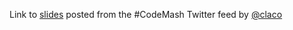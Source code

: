 Link to [slides](http://chrislaco.com/slides/codemash-testing.pdf) posted from the #CodeMash Twitter feed by [@claco](http://twitter.com/@claco)

